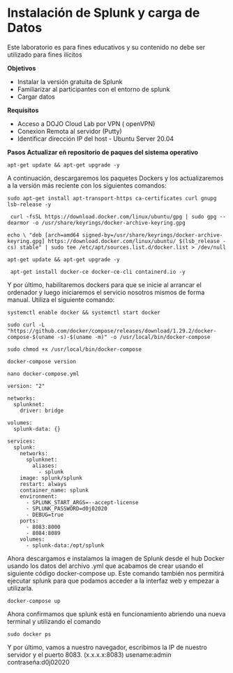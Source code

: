 Instalación de Splunk y carga de Datos
===============
Este laboratorio es para fines educativos y su contenido no debe ser utilizado para fines ilícitos  

**Objetivos**
* Instalar la versión gratuita de Splunk 
* Familiarizar al participantes con el entorno de splunk 
* Cargar datos  

**Requisitos**
* Acceso a DOJO Cloud Lab por VPN ( openVPN)
* Conexion Remota al servidor (Putty)
* Identificar dirección IP del host - Ubuntu Server 20.04  

**Pasos**
**Actualizar eñ repositorio de paques del sistema operativo**
```
apt-get update && apt-get upgrade -y
```
A continuación, descargaremos los paquetes Dockers y los actualizaremos a la versión más reciente con los siguientes comandos:

```
sudo apt-get install apt-transport-https ca-certificates curl gnupg lsb-release -y
```
```
 curl -fsSL https://download.docker.com/linux/ubuntu/gpg | sudo gpg --dearmor -o /usr/share/keyrings/docker-archive-keyring.gpg
 ```
 ```
 echo \ "deb [arch=amd64 signed-by=/usr/share/keyrings/docker-archive-keyring.gpg] https://download.docker.com/linux/ubuntu/ $(lsb_release -cs) stable" | sudo tee /etc/apt/sources.list.d/docker.list > /dev/null
 ```
 ```
apt-get update && apt-get upgrade -y
 ```
 ```
  apt-get install docker-ce docker-ce-cli containerd.io -y
````
Y por último, habilitaremos dockers para que se inicie al arrancar el ordenador y luego iniciaremos el servicio nosotros mismos de forma manual. Utiliza el siguiente comando:
```
systemctl enable docker && systemctl start docker
```
```
sudo curl -L "https://github.com/docker/compose/releases/download/1.29.2/docker-compose-$(uname -s)-$(uname -m)" -o /usr/local/bin/docker-compose
```
```
sudo chmod +x /usr/local/bin/docker-compose
```
```
docker-compose version
```
```
nano docker-compose.yml 
```
```
version: "2"

networks:
  splunknet:
    driver: bridge

volumes:
  splunk-data: {}

services:
  splunk:
    networks:
      splunknet:
        aliases:
          - splunk
    image: splunk/splunk
    restart: always
    container_name: splunk
    environment:
      - SPLUNK_START_ARGS=--accept-license
      - SPLUNK_PASSWORD=d0j02020
      - DEBUG=true
    ports:
      - 8083:8000
      - 8084:8089
    volumes:
      - splunk-data:/opt/splunk
```

Ahora descargamos e instalamos la imagen de Splunk desde el hub Docker usando los datos del archivo .yml que acabamos de crear usando el siguiente código docker-compose up. Este comando también nos permitirá ejecutar splunk para que podamos acceder a la interfaz web y empezar a utilizarla.

```
docker-compose up
```

Ahora confirmamos que splunk está en funcionamiento abriendo una nueva terminal y utilizando el comando
```
sudo docker ps
```
Y por último, vamos a nuestro navegador, escribimos la IP de nuestro servidor y el puerto 8083. (x.x.x.x:8083) 
usename:admin
contraseña:d0j02020



